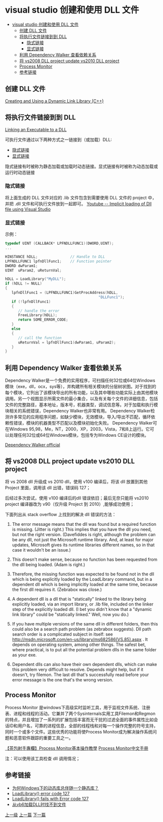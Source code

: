 # visual studio 创建和使用 DLL 文件


<!-- @import "[TOC]" {cmd="toc" depthFrom=1 depthTo=6 orderedList=false} -->
<!-- code_chunk_output -->

* [visual studio 创建和使用 DLL 文件](#visual-studio-创建和使用-dll-文件)
	* [创建 DLL 文件](#创建-dll-文件)
	* [将执行文件链接到到 DLL](#将执行文件链接到到-dll)
		* [隐式链接](#隐式链接)
		* [显式链接](#显式链接)
	* [利用 Dependency Walker 查看依赖关系](#利用-dependency-walker-查看依赖关系)
	* [将 vs2008 DLL project update vs2010 DLL project](#将-vs2008-dll-project-update-vs2010-dll-project)
	* [Process Monitor](#process-monitor)
	* [参考链接](#参考链接)

<!-- /code_chunk_output -->


## 创建 DLL 文件

[Creating and Using a Dynamic Link Library (C++)](https://msdn.microsoft.com/en-us/library/ms235636.aspx)

## 将执行文件链接到到 DLL

[Linking an Executable to a DLL](https://msdn.microsoft.com/en-us/library/9yd93633.aspx)

可执行文件通过以下两种方式之一链接到（或加载）DLL:
* [隐式链接](https://msdn.microsoft.com/en-us/library/d14wsce5.aspx)
* [显式链接](https://msdn.microsoft.com/en-us/library/784bt7z7.aspx)

隐式链接有时被称为静态加载或加载时动态链接。显式链接有时被称为动态加载或运行时动态链接

### 隐式链接
将上面生成的 DLL 文件对应的 .lib 文件包含到需要使用 DLL 文件的 project 中，并把 .dll 文件和可执行文件放到一起即可。
[Youtube -- Implicit loading of Dll file using Visual Studio](https://www.youtube.com/watch?v=rS_lE2UOzgg)

### 显式链接

示例：
```c++
typedef UINT (CALLBACK* LPFNDLLFUNC1)(DWORD,UINT);  
...  

HINSTANCE hDLL;               // Handle to DLL  
LPFNDLLFUNC1 lpfnDllFunc1;    // Function pointer  
DWORD dwParam1;  
UINT  uParam2, uReturnVal;  

hDLL = LoadLibrary("MyDLL");  
if (hDLL != NULL)  
{  
   lpfnDllFunc1 = (LPFNDLLFUNC1)GetProcAddress(hDLL,  
                                           "DLLFunc1");  
   if (!lpfnDllFunc1)  
   {  
      // handle the error  
      FreeLibrary(hDLL);         
      return SOME_ERROR_CODE;  
   }  
   else  
   {  
      // call the function  
      uReturnVal = lpfnDllFunc1(dwParam1, uParam2);  
   }  
}  
```

## 利用 Dependency Walker 查看依赖关系

Dependency Walker是一个免费的实用程序，可扫描任何32位或64位Windows模块（exe，dll，ocx，sys等），并构建所有相关模块的分层树状图。对于找到的每个模块，它列出了该模块导出的所有功能，以及其中哪些功能实际上由其他模块调用。另一个视图显示所需文件的最小集合，以及有关每个文件的详细信息，包括文件的完整路径，基本地址，版本号，机器类型，调试信息等。对于加载和执行模块相关的系统错误，Dependency Walker也非常有用。 Dependency Walker检测许多常见的应用程序问题，如缺少模块，无效模块，导入/导出不匹配，循环依赖性错误，模块的机器类型不匹配以及模块初始化失败。 Dependency Walker可在Windows 95,98，Me，NT，2000，XP，2003，Vista，7和8上运行。它可以处理任何32位或64位Windows模块，包括专为Windows CE设计的模块。

[Dependency Walker official](http://www.dependencywalker.com/)


## 将 vs2008 DLL project update vs2010 DLL project
将 vs 2008 dll 升级成 vs 2010 dll，使用 v100 编译后，将该 dll 放置到其他 Project 里面，调用该 dll 出错，错误码 127；

后经过多次尝试，使用 v100 编译后的dll 错误依旧；最后无奈只能将 vs2010 project 编译器改为 v90（仅升级 Project 到 2010）,能够成功使用；

下面列出从 stack overflow 上找到的解决 dll 错误的方法：

1. The error message means that the dll was found but a required function is missing. (Jitter is right.) This implies that you have the dll you need, but not the right version. (Davefiddes is right, although the problem can be any dll, not just the Microsoft runtime library. And, at least for major updates, Microsoft gives its runtime libraries different names, so in that case it wouldn't be an issue.)

2. This doesn't make sense, because no function has been requested from the dll being loaded. (Adam is right.)

3. Therefore, the missing function was expected to be found not in the dll which is being explicitly loaded by the LoadLibrary command, but in a dependent dll which is being implicitly loaded at the same time, because the first dll requires it. (Zebrabox was close.)

4. A dependent dll is a dll that is "statically" linked to the library being explicitly loaded, via an import library, or .lib file, included on the linker step of the explicitly loaded dll. (I bet you didn't know that a "dynamic link library" could be "statically linked." Well, now you do.)

5. If you have multiple versions of the same dll in different folders, then this could also be a search path problem (as zebrabox suggests). Dll path search order is a complicated subject in itself: see http://msdn.microsoft.com/en-us/library/ms682586(VS.85).aspx . It depends on operating system, among other things. The safest bet, where practical, is to put all the potential problem dlls in the same folder as your exe.

6. Dependent dlls can also have their own dependent dlls, which can make this problem very difficult to resolve. Depends might help, but if it doesn't, try filemon. The last dll that's successfully read before your error message is the one that's the wrong version.

## Process Monitor

Process Monitor 是windows下高级实时监听工具，用于监视文件系统、注册表、进程和线程的活动。它兼并了两个Sysinternals实用工具Filemon和Regmon的特点，并且增加了一系列的扩展包括丰富而无干扰的过滤全面的事件属性比如会话ID和用户名，可靠的进程信息，全部的线程栈和对每一个操作完整的符号支持，同时一个或多个文件。这些优秀的功能将使Process Monitor成为解决操作系统问题和恶意软件跟踪的重要工具之一。

[【茶包射手專欄】Process Monitor基本操作教學](https://blog.darkthread.net/blog/977/)
[Process Monitor中文手册](https://blog.csdn.net/whatday/article/details/8758380)

注：可以使用该工具检查 dll 调用情况；

## 参考链接
* [为何Windows下的动态库总伴随一个静态库？](http://blog.shengbin.me/posts/windows-dll-with-lib)
* [LoadLibrary() error code 127](https://stackoverflow.com/questions/1053180/loadlibrary-error-code-127)
* [LoadLibrary() fails with Error code 127](https://social.msdn.microsoft.com/Forums/vstudio/en-US/e3911d17-17b9-4911-969d-670ce5db6e45/loadlibrary-fails-with-error-code-127?forum=vcgeneral)
* [从vb6加载DLL时找不到文件](https://codeday.me/bug/20181004/278067.html)

[上一级](base.md)
[上一篇](insertUSBDevicesNotResponse.md)
[下一篇](vmvare_windows.md)
